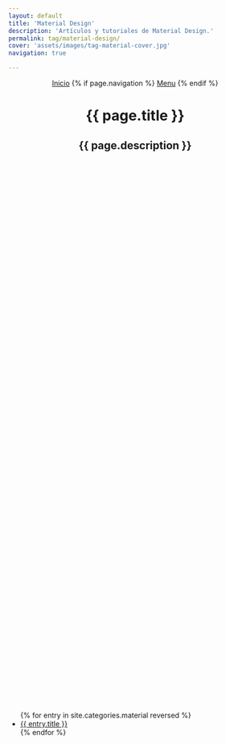 ```yaml
---
layout: default
title: 'Material Design'
description: 'Artículos y tutoriales de Material Design.'
permalink: tag/material-design/
cover: 'assets/images/tag-material-cover.jpg'
navigation: true

---
```


<header class="main-header {% if page.cover %}"
        style="height: 30vh;background-image: url({{ site.baseurl }}{{ page.cover }}) {% else %}no-cover{% endif %}">
        <div class="post-bg-adjust"></div>
    <nav class="main-nav overlay clearfix">
        <a class="home-button icon-arrow-left" href="{{ site.baseurl }}" ><span class="word">Inicio</span></a>
        {% if page.navigation %}
            <a class="menu-button icon-menu" href="#"><span class="word">Menu</span></a>
        {% endif %}
    </nav>
    <div class="vertical">
        <div class="main-header-content inner">
            <h1 class="page-title">{{ page.title }}</h1>
            <h2 class="page-description">{{ page.description }}</h2>
        </div>
    </div>
</header>

<main id="content" class="content category-tag" role="main">
      <ul>
        {% for entry in site.categories.material reversed %}
            <article class="tutorial">
            <li><a href="{{ site.baseurl }}{{ entry.url | remove: '/' }}">{{ entry.title }}</a></li>
            </article>
        {% endfor %}
      </ul>
</main>